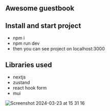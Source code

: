 Awesome guestbook
-------------------

Install and start project
-------------------------
- npm i
- npm run dev
- then you can see project on localhost:3000


Libraries used
----------------
- nextjs
- zustand
- react hook form
- mui

![Screenshot 2024-03-23 at 15 31 16](https://github.com/KubaKubikula/awesome-guestbook/assets/3868751/88901e43-46e4-4fdc-b530-98d1b4edbd13)
